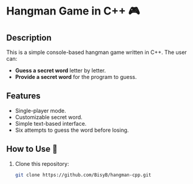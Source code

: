 # Hangman Game in C++ 🎮

## Description  
This is a simple console-based hangman game written in C++. The user can:  
- **Guess a secret word** letter by letter.  
- **Provide a secret word** for the program to guess.  

## Features  
- Single-player mode.  
- Customizable secret word.  
- Simple text-based interface.  
- Six attempts to guess the word before losing.  

## How to Use 🚀  
1. Clone this repository:  
   ```bash
   git clone https://github.com/BisyB/hangman-cpp.git
